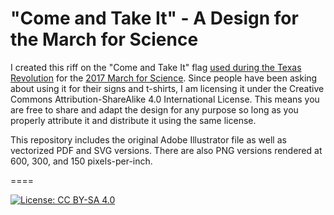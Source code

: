 # "Come and Take It" - A Design for the March for Science

I created this riff on the "Come and Take It" flag [used during the Texas Revolution](https://en.wikipedia.org/wiki/Come_and_take_it#Texas_Revolution) for the [2017 March for Science](https://marchforscience.com/). Since people have been asking about using it for their signs and t-shirts, I am licensing it under the Creative Commons Attribution-ShareAlike 4.0 International License. This means you are free to share and adapt the design for any purpose so long as you properly attribute it and distribute it using the same license.

This repository includes the original Adobe Illustrator file as well as vectorized PDF and SVG versions. There are also PNG versions rendered at 600, 300, and 150 pixels-per-inch.

====

[![License: CC BY-SA 4.0](https://img.shields.io/badge/License-CC%20BY--SA%204.0-lightgrey.svg)](http://creativecommons.org/licenses/by-sa/4.0/)
